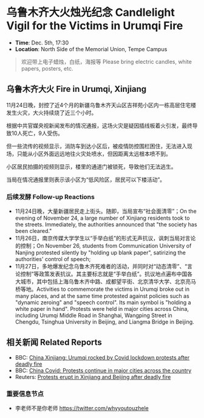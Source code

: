 # 乌鲁木齐大火烛光纪念 Candlelight Vigil for the Victims in Urumqi Fire

* **Time**: Dec. 5th, 17:30
* **Location**: North Side of the Memorial Union, Tempe Campus

> 欢迎带上电子蜡烛，白纸，海报等 Please bring electric candles, white papers, posters, etc.

## 乌鲁木齐大火 Fire in Urumqi, Xinjiang

11月24日晚，封控了近4个月的新疆乌鲁木齐天山区吉祥苑小区内一栋高层住宅楼发生火灾，大火持续烧了近三个小时。

根据中共官媒央视新闻发布的情况通报，这场火灾是疑因插线板着火引发，最终导致10人死亡，9人受伤。

但一些流传的视频显示，消防车到达小区后，被疫情防控围栏困住，无法进入现场，只能从小区外面远远地往火灾处喷水，但因距离太远根本喷不到。

小区居民拍摄的视频则显示，楼里的通道门被锁死，导致他们无法逃生。

当局在情况通报里则表示该小区为“低风险区，居民可以下楼活动”。

### 后续发酵 Follow-up Reactions

* 11月24日晚，大量新疆居民走上街头。随即，当局宣布“社会面清零”；On the evening of November 24, a large number of Xinjiang residents took to the streets. Immediately, the authorities announced that "the society has been cleared."
* 11月26日，南京传媒大学学生以“手举白纸”的形式无声抗议，讽刺当局对言论的控制；On November 26, students from Communication University of Nanjing protested silently by "holding up blank paper", satirizing the authorities' control of speech;
* 11月27日，多地爆发纪念乌鲁木齐死难者的活动，并同时对“动态清零”、“言论控制”等政策发表抗议。其主要标志就是“手举白纸”。抗议地点遍布中国各大城市，其中包括上海乌鲁木齐中路、成都望平街、北京清华大学、北京亮马桥等地。Activities to commemorate the victims in Urumqi broke out in many places, and at the same time protested against policies such as "dynamic zeroing" and "speech control". Its main symbol is "holding a white paper in hand". Protests were held in major cities across China, including Urumqi Middle Road in Shanghai, Wangping Street in Chengdu, Tsinghua University in Beijing, and Liangma Bridge in Beijing.

## 相关新闻 Related Reports

* BBC: [China Xinjiang: Urumqi rocked by Covid lockdown protests after deadly fire](https://www.bbc.com/news/world-asia-china-63766125)
* BBC: [China Covid: Protests continue in major cities across the country](https://www.bbc.com/news/world-asia-63771109)
* Reuters: [Protests erupt in Xinjiang and Beijing after deadly fire](https://www.reuters.com/world/china/huge-covid-protests-erupt-chinas-xinjiang-after-deadly-fire-2022-11-26/)

### 重要信息节点

* 李老师不是你老师 https://twitter.com/whyyoutouzhele
